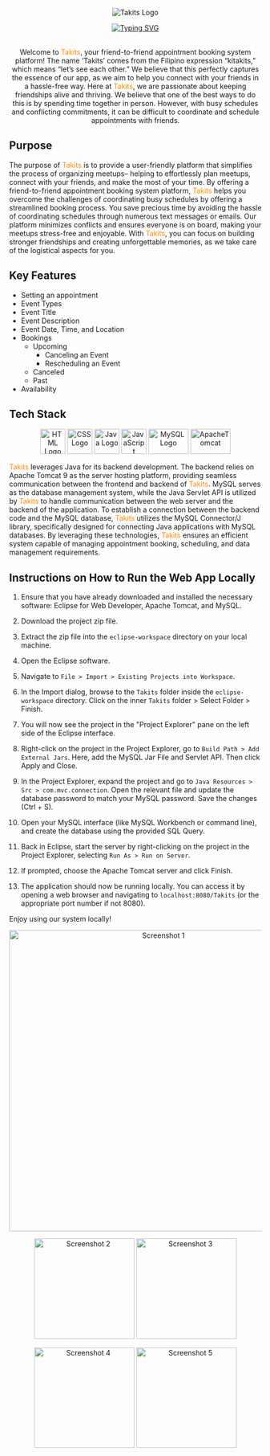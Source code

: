 <p align="center">
  <img src="https://i.ibb.co/m51D2vt/Takits-Logo.png" alt="Takits Logo">
</p>

<div align="center">
<a href="https://git.io/typing-svg"><img src="https://readme-typing-svg.demolab.com?font=Fira+Code&weight=700&pause=1000&color=6F42C1&background=FFC107&center=true&vCenter=true&width=650&lines=+Friend-to-Friend+Booking+Appointment+System+-+TAKITS" alt="Typing SVG" /></a>
</div>

<br>

<p align="center">
  Welcome to <span style="color:#ff8c00">Takits</span>, your friend-to-friend appointment booking system platform! The name ‘Takits’ comes from the Filipino expression “kitakits,” which means “let’s see each other.” We believe that this perfectly captures the essence of our app, as we aim to help you connect with your friends in a hassle-free way. Here at <span style="color:#ff8c00">Takits</span>, we are passionate about keeping friendships alive and thriving. We believe that one of the best ways to do this is by spending time together in person. However, with busy schedules and conflicting commitments, it can be difficult to coordinate and schedule appointments with friends.
</p>

## Purpose

The purpose of <span style="color:#ff8c00">Takits</span> is to provide a user-friendly platform that simplifies the process of organizing meetups– helping to effortlessly plan meetups, connect with your friends, and make the most of your time. By offering a friend-to-friend appointment booking system platform, <span style="color:#ff8c00">Takits</span> helps you overcome the challenges of coordinating busy schedules by offering a streamlined booking process. You save precious time by avoiding the hassle of coordinating schedules through numerous text messages or emails. Our platform minimizes conflicts and ensures everyone is on board, making your meetups stress-free and enjoyable. With <span style="color:#ff8c00">Takits</span>, you can focus on building stronger friendships and creating unforgettable memories, as we take care of the logistical aspects for you.

## Key Features

- Setting an appointment
- Event Types
- Event Title
- Event Description
- Event Date, Time, and Location
- Bookings
  - Upcoming
    - Canceling an Event
    - Rescheduling an Event
  - Canceled
  - Past
- Availability

## Tech Stack

<p align="center">
  <img src="https://upload.wikimedia.org/wikipedia/commons/thumb/6/61/HTML5_logo_and_wordmark.svg/2048px-HTML5_logo_and_wordmark.svg.png" alt="HTML Logo" width="50" height="50">
  <img src="https://cdn1.iconfinder.com/data/icons/social-media-logos-7/64/css-3-512.png" alt="CSS Logo" width="50" height="50">
  <img src="https://brandslogos.com/wp-content/uploads/images/large/java-logo-1.png" alt="Java Logo" width="50" height="50">
  <img src="https://upload.wikimedia.org/wikipedia/commons/thumb/6/6a/JavaScript-logo.png/800px-JavaScript-logo.png" alt="JavaScript" width="50" height="50">
  <img src="https://cdn.freebiesupply.com/logos/large/2x/mysql-logo-png-transparent.png" alt="MySQL Logo" width="80" height="50">
  <img src="https://logos-download.com/wp-content/uploads/2018/09/Apache_Tomcat_Logo.png" alt="ApacheTomcat" width="80" height="50">
</p>

<span style="color:#ff8c00">Takits</span> leverages Java for its backend development. The backend relies on Apache Tomcat 9 as the server hosting platform, providing seamless communication between the frontend and backend of <span style="color:#ff8c00">Takits</span>. MySQL serves as the database management system, while the Java Servlet API is utilized by <span style="color:#ff8c00">Takits</span> to handle communication between the web server and the backend of the application. To establish a connection between the backend code and the MySQL database, <span style="color:#ff8c00">Takits</span> utilizes the MySQL Connector/J library, specifically designed for connecting Java applications with MySQL databases. By leveraging these technologies, <span style="color:#ff8c00">Takits</span> ensures an efficient system capable of managing appointment booking, scheduling, and data management requirements.

## Instructions on How to Run the Web App Locally

1. Ensure that you have already downloaded and installed the necessary software: Eclipse for Web Developer, Apache Tomcat, and MySQL.

2. Download the project zip file.

3. Extract the zip file into the `eclipse-workspace` directory on your local machine.

4. Open the Eclipse software.

5. Navigate to `File > Import > Existing Projects into Workspace`.

6. In the Import dialog, browse to the `Takits` folder inside the `eclipse-workspace` directory. Click on the inner `Takits` folder > Select Folder > Finish.

7. You will now see the project in the "Project Explorer" pane on the left side of the Eclipse interface.

8. Right-click on the project in the Project Explorer, go to `Build Path > Add External Jars`. Here, add the MySQL Jar File and Servlet API. Then click Apply and Close.

9. In the Project Explorer, expand the project and go to `Java Resources > Src > com.mvc.connection`. Open the relevant file and update the database password to match your MySQL password. Save the changes (Ctrl + S).

10. Open your MySQL interface (like MySQL Workbench or command line), and create the database using the provided SQL Query.

11. Back in Eclipse, start the server by right-clicking on the project in the Project Explorer, selecting `Run As > Run on Server`.

12. If prompted, choose the Apache Tomcat server and click Finish.

13. The application should now be running locally. You can access it by opening a web browser and navigating to `localhost:8080/Takits` (or the appropriate port number if not 8080).

Enjoy using our system locally!

<p align="center">
  <img src="https://i.postimg.cc/C1kcZnnL/image.png" alt="Screenshot 1" width="600">
</p>

<p align="center">
  <a><img src="https://i.postimg.cc/0NcwVkgd/image.png" alt="Screenshot 2" width="200"></a>
  <a><img src="https://i.postimg.cc/L84fLYw6/image.png" alt="Screenshot 3" width="200"></a>
</p>
<p align="center">
  <a><img src="https://i.postimg.cc/RFq2FLcr/image.png" alt="Screenshot 4" width="200"></a>
  <a><img src="https://i.postimg.cc/598WFph1/image.png" alt="Screenshot 5" width="200"></a>
</p>
